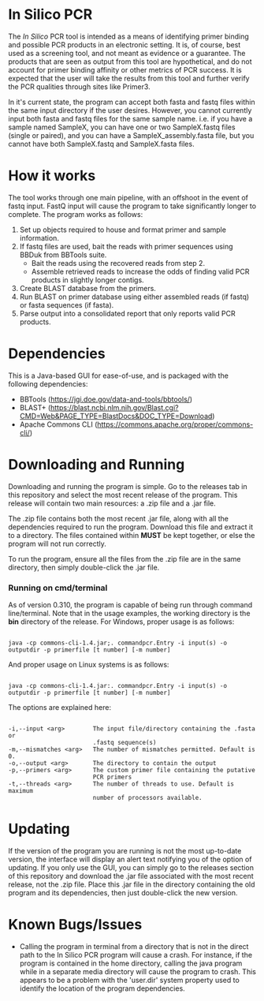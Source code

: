 # In Silico PCR

The *In Silico* PCR tool is intended as a means of identifying primer binding and possible PCR products in an electronic setting. It is, of course, best used as a screening tool, and not meant as evidence or a guarantee. The products that are seen as output from this tool are hypothetical, and do not account for primer binding affinity or other metrics of PCR success. It is expected that the user will take the results from this tool and further verify the PCR qualities through sites like Primer3.

In it's current state, the program can accept both fasta and fastq files within the same input directory if the user desires. However, you cannot currently input both fasta and fastq files for the same sample name. i.e. if you have a sample named SampleX, you can have one or two SampleX.fastq files (single or paired), and you can have a SampleX_assembly.fasta file, but you cannot have both SampleX.fastq and SampleX.fasta files. 

# How it works

The tool works through one main pipeline, with an offshoot in the event of fastq input. FastQ input will cause the program to take significantly longer to complete. The program works as follows:

1. Set up objects required to house and format primer and sample information. 
2. If fastq files are used, bait the reads with primer sequences using BBDuk from BBTools suite. 
    - Bait the reads using the recovered reads from step 2. 
    - Assemble retrieved reads to increase the odds of finding valid PCR products in slightly longer contigs. 
3. Create BLAST database from the primers. 
4. Run BLAST on primer database using either assembled reads (if fastq) or fasta sequences (if fasta). 
5. Parse output into a consolidated report that only reports valid PCR products. 

# Dependencies

This is a Java-based GUI for ease-of-use, and is packaged with the following dependencies:
- BBTools (https://jgi.doe.gov/data-and-tools/bbtools/)
- BLAST+ (https://blast.ncbi.nlm.nih.gov/Blast.cgi?CMD=Web&PAGE_TYPE=BlastDocs&DOC_TYPE=Download)
- Apache Commons CLI (https://commons.apache.org/proper/commons-cli/)

# Downloading and Running

Downloading and running the program is simple. Go to the releases tab in this repository and select the most recent release of the program. This release will contain two main resources: a .zip file and a .jar file. 

The .zip file contains both the most recent .jar file, along with all the dependencies required to run the program. Download this file and extract it to a directory. The files contained within **MUST** be kept together, or else the program will not run correctly. 

To run the program, ensure all the files from the .zip file are in the same directory, then simply double-click the .jar file.

### Running on cmd/terminal

As of version 0.310, the program is capable of being run through command line/terminal. Note that in the usage examples, the working directory is the **bin** directory of the release. For Windows, proper usage is as follows:

```

java -cp commons-cli-1.4.jar;. commandpcr.Entry -i input(s) -o outputdir -p primerfile [t number] [-m number]

```

And proper usage on Linux systems is as follows:

```

java -cp commons-cli-1.4.jar:. commandpcr.Entry -i input(s) -o outputdir -p primerfile [t number] [-m number]

```

The options are explained here:

```

-i,--input <arg>        The input file/directory containing the .fasta or
                        .fastq sequence(s)
-m,--mismatches <arg>   The number of mismatches permitted. Default is 0.
-o,--output <arg>       The directory to contain the output
-p,--primers <arg>      The custom primer file containing the putative
                        PCR primers
-t,--threads <arg>      The number of threads to use. Default is maximum
                        number of processors available.

```

# Updating

If the version of the program you are running is not the most up-to-date version, the interface will display an alert text notifying you of the option of updating. If you only use the GUI, you can simply go to the releases section of this repository and download the .jar file associated with the most recent release, not the .zip file. Place this .jar file in the directory containing the old program and its dependencies, then just double-click the new version. 

# Known Bugs/Issues

- Calling the program in terminal from a directory that is not in the direct path to the In Silico PCR program will cause a crash. For instance, if the program is contained in the home directory, calling the java program while in a separate media directory will cause the program to crash. This appears to be a problem with the 'user.dir' system property used to identify the location of the program dependencies.
